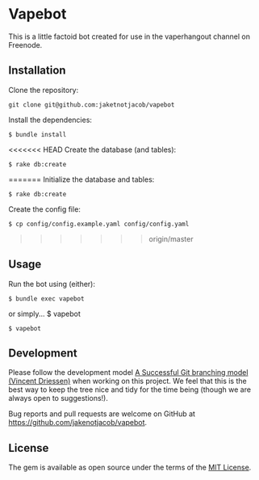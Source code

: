 # Vapebot

This is a little factoid bot created for use in the vaperhangout channel on Freenode.

## Installation

Clone the repository:

```
git clone git@github.com:jaketnotjacob/vapebot
```

Install the dependencies:

    $ bundle install

<<<<<<< HEAD
Create the database (and tables):

    $ rake db:create

=======
Initialize the database and tables:

    $ rake db:create

Create the config file:

    $ cp config/config.example.yaml config/config.yaml

>>>>>>> origin/master
## Usage

Run the bot using (either):

    $ bundle exec vapebot
or simply...
    $ vapebot

    $ vapebot

## Development

Please follow the development model [A Successful Git branching model (Vincent Driessen)](http://nvie.com/posts/a-successful-git-branching-model/) when working on this project.  We feel that this is the best way to keep the tree nice and tidy for the time being (though we are always open to suggestions!).

Bug reports and pull requests are welcome on GitHub at https://github.com/jakenotjacob/vapebot.

## License

The gem is available as open source under the terms of the [MIT License](http://opensource.org/licenses/MIT).

